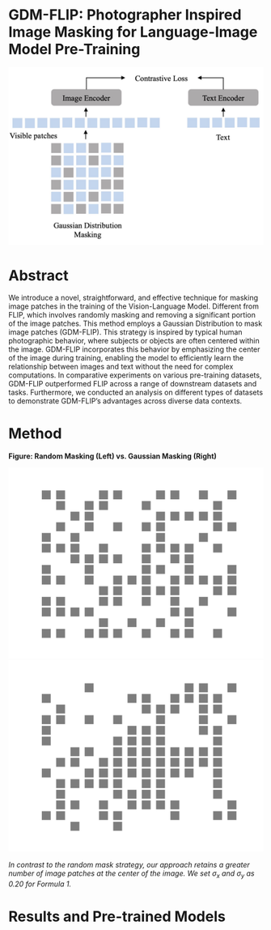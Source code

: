 # GDM-FLIP: Photographer Inspired Image Masking for Language-Image Model Pre-Training
![GDM-FLIP](./docs/GDM-FLIP.jpg)


# Abstract
We introduce a novel, straightforward, and effective technique for masking image patches in the training of the Vision-Language Model. Different from FLIP, which involves randomly masking and removing a significant portion of the image patches. This method employs a Gaussian Distribution to mask image patches (GDM-FLIP). This strategy is inspired by typical human photographic behavior, where subjects or objects are often centered within the image. GDM-FLIP incorporates this behavior by emphasizing the center of the image during training, enabling the model to efficiently learn the relationship between images and text without the need for complex computations. In comparative experiments on various pre-training datasets, GDM-FLIP outperformed FLIP across a range of downstream datasets and tasks. Furthermore, we conducted an analysis on different types of datasets to demonstrate GDM-FLIP’s advantages across diverse data contexts.

# Method

**Figure: Random Masking (Left) vs. Gaussian Masking (Right)**

![Random Masking](./docs/random_mask_image.png) ![Gaussian Masking](./docs//gaussian_mask_image.png)

*In contrast to the random mask strategy, our approach retains a greater number of image patches at the center of the image. We set $\sigma_x$ and $\sigma_y$ as 0.20 for Formula 1.*



# Results and Pre-trained Models